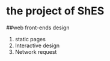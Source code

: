 # the project of ShES

##web front-ends design

1. static pages 
2. Interactive design
3. Network request
